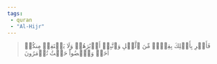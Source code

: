 ```yaml
---
tags: 
 - quran 
 - "Al-Hijr"
---
```


> فَأَسۡرِ بِأَهۡلِكَ بِقِطۡعٖ مِّنَ ٱلَّيۡلِ وَٱتَّبِعۡ أَدۡبَٰرَهُمۡ وَلَا يَلۡتَفِتۡ مِنكُمۡ أَحَدٞ وَٱمۡضُواْ حَيۡثُ تُؤۡمَرُونَ
